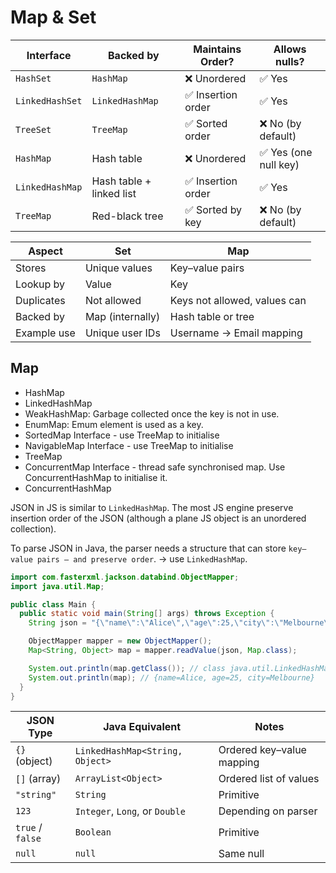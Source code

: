 # Map & Set

| Interface       | Backed by                | Maintains Order?   | Allows nulls?         |
| --------------- | ------------------------ | ------------------ | --------------------- |
| `HashSet`       | `HashMap`                | ❌ Unordered       | ✅ Yes                |
| `LinkedHashSet` | `LinkedHashMap`          | ✅ Insertion order | ✅ Yes                |
| `TreeSet`       | `TreeMap`                | ✅ Sorted order    | ❌ No (by default)    |
| `HashMap`       | Hash table               | ❌ Unordered       | ✅ Yes (one null key) |
| `LinkedHashMap` | Hash table + linked list | ✅ Insertion order | ✅ Yes                |
| `TreeMap`       | Red-black tree           | ✅ Sorted by key   | ❌ No (by default)    |

| Aspect      | **Set**          | **Map**                      |
| ----------- | ---------------- | ---------------------------- |
| Stores      | Unique values    | Key–value pairs              |
| Lookup by   | Value            | Key                          |
| Duplicates  | Not allowed      | Keys not allowed, values can |
| Backed by   | Map (internally) | Hash table or tree           |
| Example use | Unique user IDs  | Username → Email mapping     |

## Map

- HashMap
- LinkedHashMap
- WeakHashMap: Garbage collected once the key is not in use.
- EnumMap: Emum element is used as a key.
- SortedMap Interface - use TreeMap to initialise
- NavigableMap Interface - use TreeMap to initialise
- TreeMap
- ConcurrentMap Interface - thread safe synchronised map. Use ConcurrentHashMap to initialise it.
- ConcurrentHashMap

JSON in JS is similar to `LinkedHashMap`. The most JS engine preserve insertion order of the JSON (although a plane JS object is an unordered collection).

To parse JSON in Java, the parser needs a structure that can store `key–value pairs — and preserve order`. -> use `LinkedHashMap`.

```java
import com.fasterxml.jackson.databind.ObjectMapper;
import java.util.Map;

public class Main {
  public static void main(String[] args) throws Exception {
    String json = "{\"name\":\"Alice\",\"age\":25,\"city\":\"Melbourne\"}";

    ObjectMapper mapper = new ObjectMapper();
    Map<String, Object> map = mapper.readValue(json, Map.class);

    System.out.println(map.getClass()); // class java.util.LinkedHashMap
    System.out.println(map); // {name=Alice, age=25, city=Melbourne}
  }
}
```

| JSON Type        | Java Equivalent                 | Notes                     |
| ---------------- | ------------------------------- | ------------------------- |
| `{}` (object)    | `LinkedHashMap<String, Object>` | Ordered key–value mapping |
| `[]` (array)     | `ArrayList<Object>`             | Ordered list of values    |
| `"string"`       | `String`                        | Primitive                 |
| `123`            | `Integer`, `Long`, or `Double`  | Depending on parser       |
| `true` / `false` | `Boolean`                       | Primitive                 |
| `null`           | `null`                          | Same null                 |
